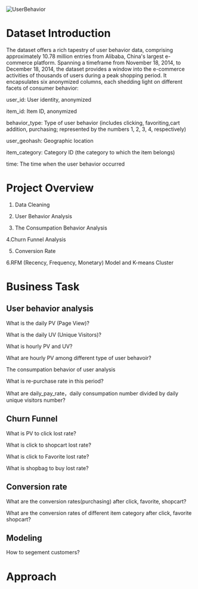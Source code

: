 ![UserBehavior](https://github.com/liliwfxa/Alilibaba-user-behavior/assets/154775725/07a66d63-9483-4eb3-99c2-f837a7dcacd8)
# Dataset Introduction
The dataset offers a rich tapestry of user behavior data, comprising approximately 10.78 million entries from Alibaba, China's largest e-commerce platform. Spanning a timeframe from November 18, 2014, to December 18, 2014, the dataset provides a window into the e-commerce activities of thousands of users during a peak shopping period. It encapsulates six anonymized columns, each shedding light on different facets of consumer behavior:

user_id: User identity, anonymized

item_id: Item ID, anonymized

behavior_type: Type of user behavior (includes clicking, favoriting,cart addition, purchasing; represented by the numbers 1, 2, 3, 4, respectively)

user_geohash: Geographic location

item_category: Category ID (the category to which the item belongs)

time: The time when the user behavior occurred


# Project Overview

1. Data Cleaning

2. User Behavior Analysis

3. The Consumpation Behavior Analysis

4.Churn Funnel Analysis

5. Conversion Rate

6.RFM (Recency, Frequency, Monetary) Model and K-means Cluster



#  Business Task
## User behavior analysis
What is the daily PV (Page View)?

What is the daily UV (Unique Visitors)?

What is hourly PV and UV?

What are hourly PV  among different type of user behavoir?

The consumpation behavior of user analysis

What is re-purchase rate in this period?

What are daily_pay_rate，daily consumpation number divided by daily unique visitors number?

## Churn Funnel
What is PV to click lost rate?

What is click to shopcart lost rate?

What is click to Favorite lost rate?

What is shopbag to buy lost rate?

## Conversion rate

 What are the conversion rates(purchasing) after click, favorite, shopcart?

 What are the conversion rates of different item category after click, favorite shopcart?

 ## Modeling

How to segement customers?

# Approach
